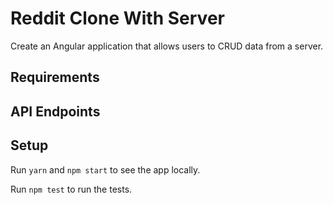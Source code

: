 # Reddit Clone With Server

Create an Angular application that allows users to CRUD data from a server.

## Requirements

## API Endpoints

## Setup

Run `yarn` and `npm start` to see the app locally.

Run `npm test` to run the tests.
